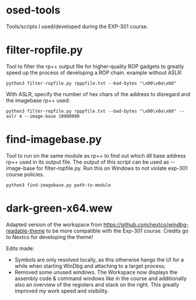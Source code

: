 # osed-tools
Tools/scripts I used/developed during the EXP-301 course.

# filter-ropfile.py
Tool to filter the rp++ output file for higher-quality ROP gadgets to greatly speed up the process of developing a ROP chain.
example without ASLR:
```
python3 filter-ropfile.py rpppfile.txt --bad-bytes "\x00\x0a\x0d"
```

With ASLR, specify the number of hex chars of the address to disregard and the imagebase rp++ used:
```
python3 filter-ropfile.py rpppfile.txt --bad-bytes "\x00\x0a\x0d" --aslr 4 --image-base 10000000
```

# find-imagebase.py
Tool to run on the same module as rp++ to find out which dll base address rp++ used in its output file. The output of this script can be used as --image-base for filter-ropfile.py. Run this on Windows to not violate exp-301 course policies.
```
python3 find-imagebase.py path-to-module
```

# dark-green-x64.wew
Adapted version of the workspace from https://github.com/nextco/windbg-readable-theme to be more compatible with the Exp-301 course. Credits go to Nextco for developing the theme! 

Edits made:
* Symbols are only resolved locally, as this otherwise hangs the UI for a while when starting WinDbg and attaching to a target process;
* Removed some unused windows. The Workspace now displays the assembly code & command windows like in the course and additionally also an overview of the registers and stack on the right. This greatly improved my work speed and visibility.

